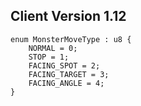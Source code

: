 ## Client Version 1.12

```rust,ignore
enum MonsterMoveType : u8 {
    NORMAL = 0;    
    STOP = 1;    
    FACING_SPOT = 2;    
    FACING_TARGET = 3;    
    FACING_ANGLE = 4;    
}

```
